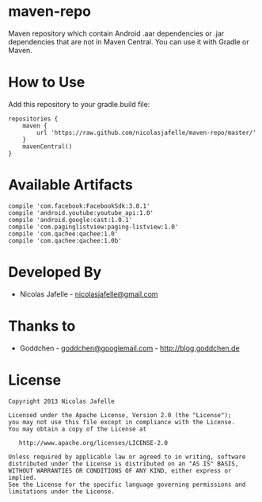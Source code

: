 maven-repo
==========

Maven repository which contain Android .aar dependencies or .jar dependencies that are not in Maven Central. You can use it with Gradle or Maven.

How to Use
==========

Add this repository to your gradle.build file:

    repositories {
        maven {
            url 'https://raw.github.com/nicolasjafelle/maven-repo/master/'
        }
        mavenCentral()
    }

Available Artifacts
==========

    compile 'com.facebook:FacebookSdk:3.0.1'
    compile 'android.youtube:youtube_api:1.0'
    compile 'android.google:cast:1.0.1'
    compile 'com.paginglistview:paging-listview:1.0'
    compile 'com.qachee:qachee:1.0'
    compile 'com.qachee:qachee:1.0b'


Developed By
============

* Nicolas Jafelle - <nicolasjafelle@gmail.com>

Thanks to
============

* Goddchen - goddchen@googlemail.com - http://blog.goddchen.de


License
=======

    Copyright 2013 Nicolas Jafelle

    Licensed under the Apache License, Version 2.0 (the "License");
    you may not use this file except in compliance with the License.
    You may obtain a copy of the License at

       http://www.apache.org/licenses/LICENSE-2.0

    Unless required by applicable law or agreed to in writing, software
    distributed under the License is distributed on an "AS IS" BASIS,
    WITHOUT WARRANTIES OR CONDITIONS OF ANY KIND, either express or implied.
    See the License for the specific language governing permissions and
    limitations under the License.

